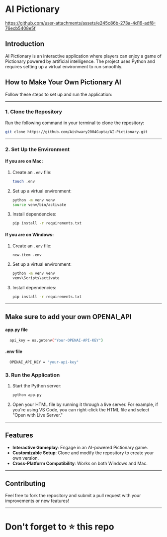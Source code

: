 # AI Pictionary

https://github.com/user-attachments/assets/e245c86b-273a-4d16-adf8-76ecb5408e5f

## Introduction

AI Pictionary is an interactive application where players can enjoy a game of Pictionary powered by artificial intelligence. The project uses Python and requires setting up a virtual environment to run smoothly.

## How to Make Your Own Pictionary AI

Follow these steps to set up and run the application:

---

### 1. Clone the Repository

Run the following command in your terminal to clone the repository:

```bash
git clone https://github.com/Aishwary2004Gupta/AI-Pictionary.git
```

---

### 2. Set Up the Environment

#### If you are on **Mac**:
1. Create an `.env` file:
   ```bash
   touch .env
   ```
2. Set up a virtual environment:
   ```bash
   python -m venv venv
   source venv/bin/activate
   ```
3. Install dependencies:
   ```bash
   pip install -r requirements.txt
   ```

#### If you are on **Windows**:
1. Create an `.env` file:
   ```bash
   new-item .env
   ```
2. Set up a virtual environment:
   ```bash
   python -m venv venv
   venv\Scripts\activate
   ```
3. Install dependencies:
   ```bash
   pip install -r requirements.txt
   ```

---

## Make sure to add your own OPENAI_API

#### app.py file
```bash                
  api_key = os.getenv("Your-OPENAI-API-KEY")
```

#### .env file
```bash                
  OPENAI_API_KEY = "your-api-key"
```

### 3. Run the Application

1. Start the Python server:
   ```bash
   python app.py
   ```
2. Open your HTML file by running it through a live server. For example, if you're using VS Code, you can right-click the HTML file and select "Open with Live Server."

---

## Features

- **Interactive Gameplay**: Engage in an AI-powered Pictionary game.
- **Customizable Setup**: Clone and modify the repository to create your own version.
- **Cross-Platform Compatibility**: Works on both Windows and Mac.

---

## Contributing

Feel free to fork the repository and submit a pull request with your improvements or new features!

---

# Don't forget to ⭐ this repo 
